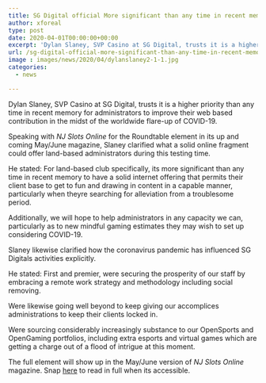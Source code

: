 ```yaml
---
title: SG Digital official More significant than any time in recent memory to fortify online offering
author: xforeal 
type: post
date: 2020-04-01T00:00:00+00:00
excerpt: 'Dylan Slaney, SVP Casino at SG Digital, trusts it is a higher priority than any time in recent memory for administrators to improve their web based contribution in the midst of the worldwide flare-up of COVID-19 '
url: /sg-digital-official-more-significant-than-any-time-in-recent-memory-to-fortify-online-offering/
image : images/news/2020/04/dylanslaney2-1-1.jpg
categories:
  - news

---
```

Dylan Slaney, SVP Casino at SG Digital, trusts it is a higher priority than any time in recent memory for administrators to improve their web based contribution in the midst of the worldwide flare-up of COVID-19. 

Speaking with _NJ Slots Online_ for the Roundtable element in its up and coming May/June magazine, Slaney clarified what a solid online fragment could offer land-based administrators during this testing time. 

He stated: For land-based club specifically, its more significant than any time in recent memory to have a solid internet offering that permits their client base to get to fun and drawing in content in a capable manner, particularly when theyre searching for alleviation from a troublesome period. 

Additionally, we will hope to help administrators in any capacity we can, particularly as to new mindful gaming estimates they may wish to set up considering COVID-19. 

Slaney likewise clarified how the coronavirus pandemic has influenced SG Digitals activities explicitly. 

He stated: First and premier, were securing the prosperity of our staff by embracing a remote work strategy and methodology including social removing. 

Were likewise going well beyond to keep giving our accomplices administrations to keep their clients locked in. 

Were sourcing considerably increasingly substance to our OpenSports and OpenGaming portfolios, including extra esports and virtual games which are getting a charge out of a flood of intrigue at this moment. 

The full element will show up in the May/June version of _NJ Slots Online_ magazine. Snap [here][1] to read in full when its accessible.

 [1]: #